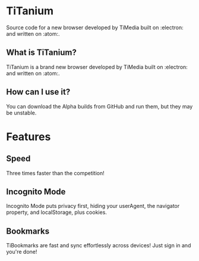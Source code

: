 # TiTanium
Source code for a new browser developed by TiMedia built on :electron: and written on :atom:.

## What is TiTanium?
TiTanium is a brand new browser developed by TiMedia built on :electron: and written on :atom:.

## How can I use it?
You can download the Alpha builds from GitHub and run them, but they may be unstable.

# Features

## Speed
Three times faster than the competition!

## Incognito Mode
Incognito Mode puts privacy first, hiding your userAgent, the navigator property, and localStorage, plus cookies.

## Bookmarks
TiBookmarks are fast and sync effortlessly across devices! Just sign in and you're done!
